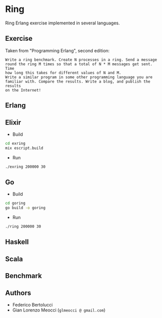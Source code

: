 # Ring

Ring Erlang exercise implemented in several languages.

## Exercise

Taken from "Programming Erlang", second edition:

```text
Write a ring benchmark. Create N processes in a ring. Send a message
round the ring M times so that a total of N * M messages get sent. Time
how long this takes for different values of N and M.
Write a similar program in some other programming language you are
familiar with. Compare the results. Write a blog, and publish the results
on the Internet!
```

## Erlang

## Elixir

* Build

```sh
cd exring
mix escript.build
```

* Run

```sh
./exring 200000 30
```

## Go

* Build

```sh
cd goring
go build -o goring
```

* Run

```sh
./ring 200000 30
```

## Haskell

## Scala

## Benchmark

## Authors

- Federico Bertolucci
- Gian Lorenzo Meocci (`glmeocci @ gmail.com`)
